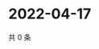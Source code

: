 # 2022-04-17

共 0 条

<!-- BEGIN WEIBO -->
<!-- 最后更新时间 Sun Apr 17 2022 23:12:42 GMT+0800 (China Standard Time) -->

<!-- END WEIBO -->
